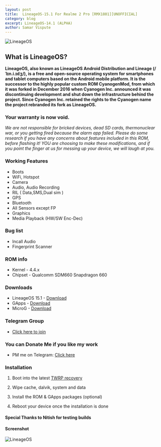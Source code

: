 ```yaml
---
layout: post
title:  LineageOS-15.1 For Realme 2 Pro [RMX1801][UNOFFICIAL]
category: blog
excerpt: LineageOS-14.1 (ALPHA)
author: Samar Vispute
---
```


![LineageOS](http://samarv-121.github.io/images/lineageos.png)

## What is LineageOS?
**LineageOS, also known as LineageOS Android Distribution and Lineage (/ˈlɪn.i.ɪdʒ/), is a free and open-source operating system for smartphones and tablet computers
based on the Android mobile platform. It is the successor to the highly popular custom ROM CyanogenMod, from which it was forked in December 2016 when Cyanogen Inc.
announced it was discontinuing development and shut down the infrastructure behind the project. Since Cyanogen Inc. retained the rights to the Cyanogen name the project rebranded its fork as LineageOS.**

### Your warranty is now void.
_We are not responsible for bricked devices, dead SD cards, thermonuclear war, or you getting fired because the alarm app failed.
Please do some research if you have any concerns about features included in this ROM, before flashing it!
YOU are choosing to make these modifications, and if you point the finger at us for messing up your device, we will laugh at you._

### Working Features 
* Boots
* WiFi, Hotspot
* Camera
* Audio, Audio Recording
* RIL ( Data,SMS,Dual sim )
* GPS
* Bluetooth
* All Sensors except FP 
* Graphics
* Media Playback (HW/SW Enc-Dec)

### Bug list
* Incall Audio
* Fingerprint Scanner

### ROM info
* Kernel - 4.4.x
* Chipset - Qualcomm SDM660 Snapdragon 660

### Downloads
* LineageOS 15.1 - [Download](https://www.androidfilehost.com/?fid=1395089523397909088)
* GApps - [Download](http://opengapps.org)
* MicroG - [Download](https://forum.xda-developers.com/android/development/microg-unofficial-installer-t3432360)

### Telegram Group
* [Click here to join](https://web.telegram.org/#/im?p=@realme2proXDA)

### You can Donate Me if you like my work
* PM me on Telegram: [Click here](https://web.telegram.org/#/im?p=@SamarV121)

### Installation
1) Boot into the latest [TWRP recovery](https://samarv-121.github.io/twrp-3.2.3-RMX1801/)

2) Wipe cache, dalvik, system and data

3) Install the ROM & GApps packages (optional)

4) Reboot your device once the installation is done

#### Special Thanks to Nitish for testing builds 

#### Screenshot
![LineageOS](https://i.imgur.com/JcL83fC.jpg)
